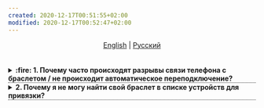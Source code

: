 ```yaml
---
created: 2020-12-17T00:51:55+02:00
modified: 2020-12-17T00:52:47+02:00
---
```


<html>
<meta name="viewport" content="width=device-width, initial-scale=1.0">
<style>
summary {
  font-weight: 700;
  cursor: pointer;
   border-bottom: 1px dotted; 
}
</style>
<center><a href="#faq.php">English</a> | <a href="#?lang=ru">Русский</a></center><br>
<br>
<details><summary>:fire: 1. Почему часто происходят разрывы связи телефона с браслетом / не происходит автоматическое переподключение?</summary>
&mdash; Любые виды обрывов связи вызываются системой телефона, а не программой, поэтому необходимо настраивать систему<br><br></details>

<details><summary>2. Почему я не могу найти свой браслет в списке устройств для привязки?</summary>
&mdash; На некоторых системах (опять же, в основном это MIUI), стандартный поиск не всегда может найти браслет, поэтому помогает запуск поиска в программе BLE Scanner, если после поиска браслет все еще не виден, то попробуйте подключиться к браслету в BLE Scanner.<br><br></details>

</html>